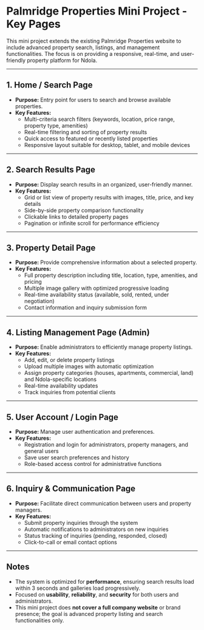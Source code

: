 # Palmridge Properties Mini Project - Key Pages

This mini project extends the existing Palmridge Properties website to include advanced property search, listings, and management functionalities. The focus is on providing a responsive, real-time, and user-friendly property platform for Ndola.

---

## 1. Home / Search Page
- **Purpose:** Entry point for users to search and browse available properties.
- **Key Features:**
  - Multi-criteria search filters (keywords, location, price range, property type, amenities)
  - Real-time filtering and sorting of property results
  - Quick access to featured or recently listed properties
  - Responsive layout suitable for desktop, tablet, and mobile devices

---

## 2. Search Results Page
- **Purpose:** Display search results in an organized, user-friendly manner.
- **Key Features:**
  - Grid or list view of property results with images, title, price, and key details
  - Side-by-side property comparison functionality
  - Clickable links to detailed property pages
  - Pagination or infinite scroll for performance efficiency

---

## 3. Property Detail Page
- **Purpose:** Provide comprehensive information about a selected property.
- **Key Features:**
  - Full property description including title, location, type, amenities, and pricing
  - Multiple image gallery with optimized progressive loading
  - Real-time availability status (available, sold, rented, under negotiation)
  - Contact information and inquiry submission form

---

## 4. Listing Management Page (Admin)
- **Purpose:** Enable administrators to efficiently manage property listings.
- **Key Features:**
  - Add, edit, or delete property listings
  - Upload multiple images with automatic optimization
  - Assign property categories (houses, apartments, commercial, land) and Ndola-specific locations
  - Real-time availability updates
  - Track inquiries from potential clients

---

## 5. User Account / Login Page
- **Purpose:** Manage user authentication and preferences.
- **Key Features:**
  - Registration and login for administrators, property managers, and general users
  - Save user search preferences and history
  - Role-based access control for administrative functions

---

## 6. Inquiry & Communication Page
- **Purpose:** Facilitate direct communication between users and property managers.
- **Key Features:**
  - Submit property inquiries through the system
  - Automatic notifications to administrators on new inquiries
  - Status tracking of inquiries (pending, responded, closed)
  - Click-to-call or email contact options

---

## Notes
- The system is optimized for **performance**, ensuring search results load within 3 seconds and galleries load progressively.
- Focused on **usability**, **reliability**, and **security** for both users and administrators.
- This mini project does **not cover a full company website** or brand presence; the goal is advanced property listing and search functionalities only.
